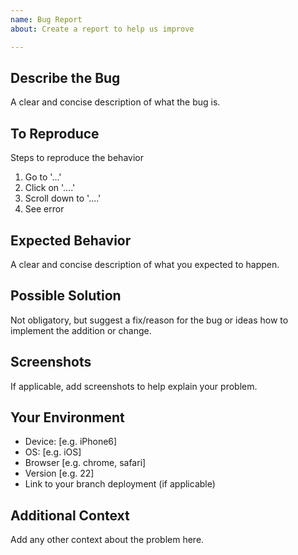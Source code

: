 ```yaml
---
name: Bug Report
about: Create a report to help us improve

---
```


## Describe the Bug

A clear and concise description of what the bug is.

## To Reproduce

Steps to reproduce the behavior

1. Go to '...'
2. Click on '....'
3. Scroll down to '....'
4. See error

## Expected Behavior

A clear and concise description of what you expected to happen.

## Possible Solution

Not obligatory, but suggest a fix/reason for the bug or ideas how to implement the addition or change.

## Screenshots

If applicable, add screenshots to help explain your problem.

## Your Environment

* Device: [e.g. iPhone6]
* OS: [e.g. iOS]
* Browser [e.g. chrome, safari]
* Version [e.g. 22]
* Link to your branch deployment (if applicable)

## Additional Context

Add any other context about the problem here.
